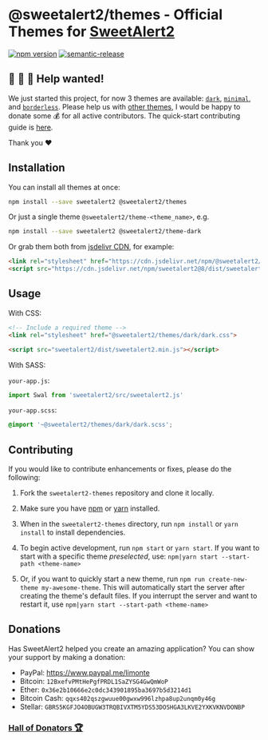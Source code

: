 # @sweetalert2/themes - Official Themes for [SweetAlert2](https://github.com/sweetalert2/sweetalert2)

[![npm version](https://img.shields.io/npm/v/@sweetalert2/themes.svg)](https://www.npmjs.com/package/@sweetalert2/themes)
[![semantic-release](https://img.shields.io/badge/%20%20%F0%9F%93%A6%F0%9F%9A%80-semantic--release-e10079.svg)](https://github.com/sweetalert2/sweetalert2-themes/blob/master/CHANGELOG.md)

:raised_hands: :raised_hands: :raised_hands: Help wanted!
---------------------------------------------------------

We just started this project, for now 3 themes are available: [`dark`](https://github.com/sweetalert2/sweetalert2-themes/tree/master/dark), [`minimal`](https://github.com/sweetalert2/sweetalert2-themes/tree/master/minimal), and [`borderless`](https://github.com/sweetalert2/sweetalert2-themes/tree/master/borderless). Please help us with [other themes](https://github.com/sweetalert2/sweetalert2-themes/issues?q=is%3Aissue+is%3Aopen+label%3A%22help+wanted%22), I would be happy to donate some :moneybag: for all active contributors. The quick-start contributing guide is [here](#contributing).

Thank you :heart:


Installation
------------

You can install all themes at once:

```sh
npm install --save sweetalert2 @sweetalert2/themes
```

Or just a single theme `@sweetalert2/theme-<theme_name>`, e.g.

```sh
npm install --save sweetalert2 @sweetalert2/theme-dark
```

Or grab them both from [jsdelivr CDN](https://cdn.jsdelivr.net/npm/@sweetalert2/themes), for example:

```html
<link rel="stylesheet" href="https://cdn.jsdelivr.net/npm/@sweetalert2/theme-dark@1/dark.css">
<script src="https://cdn.jsdelivr.net/npm/sweetalert2@8/dist/sweetalert2.min.js"></script>
```

Usage
-----

With CSS:

```html
<!-- Include a required theme -->
<link rel="stylesheet" href="@sweetalert2/themes/dark/dark.css">

<script src="sweetalert2/dist/sweetalert2.min.js"></script>
```

With SASS:

`your-app.js`:
```js
import Swal from 'sweetalert2/src/sweetalert2.js'
```

`your-app.scss`:
```scss
@import '~@sweetalert2/themes/dark/dark.scss';
```

Contributing
------------

If you would like to contribute enhancements or fixes, please do the following:

1. Fork the `sweetalert2-themes` repository and clone it locally.

2. Make sure you have [npm](https://www.npmjs.com/) or [yarn](https://yarnpkg.com/) installed.

3. When in the `sweetalert2-themes` directory, run `npm install` or `yarn install` to install dependencies.

4. To begin active development, run `npm start` or `yarn start`. If you want to start with a specific theme _preselected_, use: `npm|yarn start --start-path <theme-name>`

5. Or, if you want to quickly start a new theme, run `npm run create-new-theme my-awesome-theme`. This will automatically start the server after creating the theme's default files. If you interrupt the server and want to restart it, use `npm|yarn start --start-path <theme-name>`


Donations
---------

Has SweetAlert2 helped you create an amazing application? You can show your support by making a donation:

- PayPal: https://www.paypal.me/limonte
- Bitcoin: `12BxefvPMtHePgfPRDL1SaZYSG4GwQmWoP`
- Ether: `0x36e2b10666e2c0dc343901895ba3697b5d3214d1`
- Bitcoin Cash: `qqxs402qszgwuue00gwxw996lzhpa8up2unqm0y46g`
- Stellar: `GBRS5KGFJO4OBUGW3TRQBIVXTM5YDS53DOSHGA3LKVE2YXKVKNVDONBP`


### [Hall of Donators :trophy:](https://github.com/sweetalert2/sweetalert2/blob/master/DONATIONS.md)
